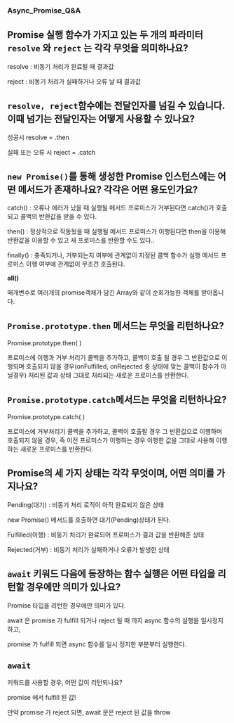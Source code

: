 ### Async_Promise_Q&A

## Promise 실행 함수가 가지고 있는 두 개의 파라미터 `resolve` 와 `reject` 는 각각 무엇을 의미하나요?

resolve : 비동기 처리가 완료될 때 결과값

reject : 비동기 처리가 실패하거나 오류 날 때 결과값

## `resolve, reject`함수에는 전달인자를 넘길 수 있습니다. 이때 넘기는 전달인자는 어떻게 사용할 수 있나요?

성공시 resolve = .then

실패 또는 오류 시 reject = .catch

## `new Promise()`를 통해 생성한 Promise 인스턴스에는 어떤 메서드가 존재하나요? 각각은 어떤 용도인가요?

catch() : 오류나 에러가 났을 때 실행될 메서드
프로미스가 거부된다면 catch()가 호출되고 콜백의 반환값을 받을 수 있다.

then() : 정상적으로 작동됬을 때 실행될 메서드
프로미스가 이행된다면 then을 이용해 반환값을 이용할 수 있고 새 프로미스를 반환할 수도 있다..

finally() : 충족되거나, 거부되는지 여부에 관계없이 지정된 콜백 함수가 실행 메서드
프로미스 이행 여부에 관계없이 무조건 호출된다.

**all()**

매개변수로 여러개의 promise객체가 담긴 Array와 같이 순회가능한 객체를 받아옵니다.

## `Promise.prototype.then` 메서드는 무엇을 리턴하나요?

Promise.prototype.then( )

프로미스에 이행과 거부 처리기 콜백을 추가하고, 콜백이 호출 될 경우 그 반환값으로 이행되며 호출되지 않을 경우(onFulfilled, onRejected 중 상태에 맞는 콜백이 함수가 아닐경우) 처리된 값과 상태 그대로 처리되는 새로운 프로미스를 반환한다.

## `Promise.prototype.catch`메서드는 무엇을 리턴하나요?

Promise.prototype.catch( )

프로미스에 거부처리기 콜백을 추가하고, 콜백이 호출될 경우 그 반환값으로 이행하며 호출되지 않을 경우, 즉 이전 프로미스가 이행하는 경우 이행한 값을 그대로 사용해 이행하는 새로운 프로미스를 반환한다.

## Promise의 세 가지 상태는 각각 무엇이며, 어떤 의미를 가지나요?

Pending(대기) : 비동기 처리 로직이 아직 완료되지 않은 상태

new Promise() 메서드를 호출하면 대기(Pending)상태가 된다.

Fulfilled(이행) : 비동기 처리가 완료되어 프로미스가 결과 값을 반환해준 상태

Rejected(거부) : 비동기 처리가 실패하거나 오류가 발생한 상태

## `await` 키워드 다음에 등장하는 함수 실행은 어떤 타입을 리턴할 경우에만 의미가 있나요?

Promise 타입을 리턴한 경우에만 의미가 있다.

await 은 promise 가 fulfill 되거나 reject 될 때 까지 async 함수의 실행을 일시정지하고,

promise 가 fulfill 되면 async 함수를 일시 정지한 부분부터 실행한다.

## `await`

키워드를 사용할 경우, 어떤 값이 리턴되나요?

promise 에서 fulfill 된 값!

만약 promise 가 reject 되면, await 문은 reject 된 값을 throw
